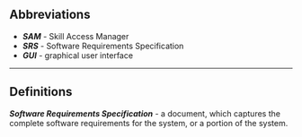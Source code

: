 ## Abbreviations

*   **_SAM_** - Skill Access Manager
*   **_SRS_** - Software Requirements Specification
*   **_GUI_** - graphical user interface

* * *

## Definitions

**_Software Requirements Specification_** - a document, which captures the complete software requirements for the system, or a portion of the system.